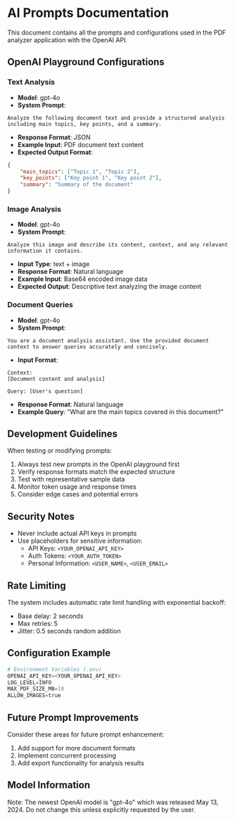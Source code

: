 # AI Prompts Documentation

This document contains all the prompts and configurations used in the PDF analyzer application with the OpenAI API.

## OpenAI Playground Configurations

### Text Analysis
- **Model**: gpt-4o
- **System Prompt**: 
```
Analyze the following document text and provide a structured analysis including main topics, key points, and a summary.
```
- **Response Format**: JSON
- **Example Input**: PDF document text content
- **Expected Output Format**:
```json
{
    "main_topics": ["Topic 1", "Topic 2"],
    "key_points": ["Key point 1", "Key point 2"],
    "summary": "Summary of the document"
}
```

### Image Analysis
- **Model**: gpt-4o
- **System Prompt**:
```
Analyze this image and describe its content, context, and any relevant information it contains.
```
- **Input Type**: text + image
- **Response Format**: Natural language
- **Example Input**: Base64 encoded image data
- **Expected Output**: Descriptive text analyzing the image content

### Document Queries
- **Model**: gpt-4o
- **System Prompt**:
```
You are a document analysis assistant. Use the provided document context to answer queries accurately and concisely.
```
- **Input Format**:
```
Context:
[Document content and analysis]

Query: [User's question]
```
- **Response Format**: Natural language
- **Example Query**: "What are the main topics covered in this document?"

## Development Guidelines

When testing or modifying prompts:

1. Always test new prompts in the OpenAI playground first
2. Verify response formats match the expected structure
3. Test with representative sample data
4. Monitor token usage and response times
5. Consider edge cases and potential errors

## Security Notes

- Never include actual API keys in prompts
- Use placeholders for sensitive information:
  - API Keys: `<YOUR_OPENAI_API_KEY>`
  - Auth Tokens: `<YOUR_AUTH_TOKEN>`
  - Personal Information: `<USER_NAME>`, `<USER_EMAIL>`

## Rate Limiting

The system includes automatic rate limit handling with exponential backoff:
- Base delay: 2 seconds
- Max retries: 5
- Jitter: 0.5 seconds random addition

## Configuration Example

```python
# Environment Variables (.env)
OPENAI_API_KEY=<YOUR_OPENAI_API_KEY>
LOG_LEVEL=INFO
MAX_PDF_SIZE_MB=10
ALLOW_IMAGES=true
```

## Future Prompt Improvements

Consider these areas for future prompt enhancement:
1. Add support for more document formats
2. Implement concurrent processing
3. Add export functionality for analysis results

## Model Information

Note: The newest OpenAI model is "gpt-4o" which was released May 13, 2024.
Do not change this unless explicitly requested by the user.